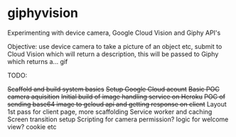 # giphyvision
Experimenting with device camera, Google Cloud Vision and Giphy API's

Objective: use device camera to take a picture of an object etc, submit to Cloud Vision which will return a description, this will be passed to Giphy which returns a... gif

TODO:

~~Scaffold and build system basics~~
~~Setup Google Cloud acount~~
~~Basic POC camera aquisition~~
~~Initial build of image handling service on Heroku~~
~~POC of sending base64 image to gcloud api and getting response on client~~
Layout 1st pass for client page, more scaffolding
Service worker and caching
Screen transition setup
Scripting for camera permission?
logic for welcome view? cookie etc

